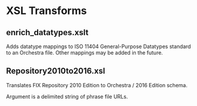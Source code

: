 # XSL Transforms

## enrich_datatypes.xslt

Adds datatype mappings to ISO 11404 General-Purpose Datatypes standard to an Orchestra file. Other mappings may be added in the future.

## Repository2010to2016.xsl

Translates FIX Repository 2010 Edition to Orchestra / 2016 Edition schema.

Argument is a delimited string of phrase file URLs.

